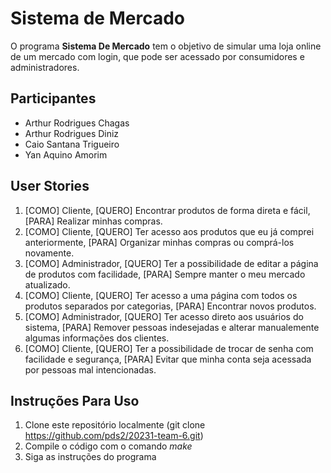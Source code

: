 # **Sistema de Mercado**
O programa **Sistema De Mercado** tem o objetivo de simular uma loja online de um mercado com login, que pode ser acessado por consumidores e administradores.

## **Participantes**
* Arthur Rodrigues Chagas
* Arthur Rodrigues Diniz
* Caio Santana Trigueiro
* Yan Aquino Amorim

## **User Stories**
1. [COMO] Cliente,
   [QUERO] Encontrar produtos de forma direta e fácil,
   [PARA] Realizar minhas compras.
2. [COMO] Cliente,
   [QUERO] Ter acesso aos produtos que eu já comprei anteriormente,
   [PARA] Organizar minhas compras ou comprá-los novamente.
3. [COMO] Administrador,
   [QUERO] Ter a possibilidade de editar a página de produtos com facilidade,
   [PARA] Sempre manter o meu mercado atualizado.
4. [COMO] Cliente,
   [QUERO] Ter acesso a uma página com todos os produtos separados por categorias,
   [PARA] Encontrar novos produtos.
5. [COMO] Administrador,
   [QUERO] Ter acesso direto aos usuários do sistema,
   [PARA] Remover pessoas indesejadas e alterar manualemente algumas informações dos clientes.
6. [COMO] Cliente,
   [QUERO] Ter a possibilidade de trocar de senha com facilidade e segurança,
   [PARA] Evitar que minha conta seja acessada por pessoas mal intencionadas.

## **Instruções Para Uso**
1. Clone este repositório localmente (git clone https://github.com/pds2/20231-team-6.git)
2. Compile o código com o comando _make_
3. Siga as instruções do programa

